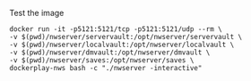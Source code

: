 

Test the image

    docker run -it -p5121:5121/tcp -p5121:5121/udp --rm \
    -v $(pwd)/nwserver/servervault:/opt/nwserver/servervault \
    -v $(pwd)/nwserver/localvault:/opt/nwserver/localvault \
    -v $(pwd)/nwserver/dmvault:/opt/nwserver/dmvault \
    -v $(pwd)/nwserver/saves:/opt/nwserver/saves \
    dockerplay-nws bash -c "./nwserver -interactive"


